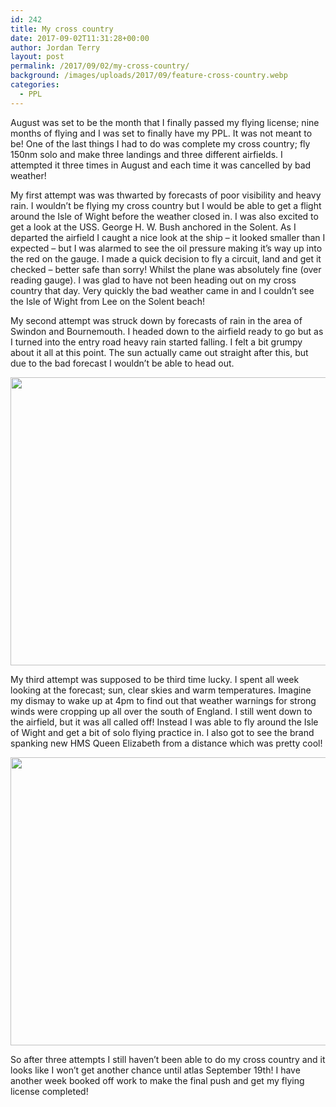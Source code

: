 ```yaml
---
id: 242
title: My cross country
date: 2017-09-02T11:31:28+00:00
author: Jordan Terry
layout: post
permalink: /2017/09/02/my-cross-country/
background: /images/uploads/2017/09/feature-cross-country.webp
categories:
  - PPL
---
```


August was set to be the month that I finally passed my flying license; nine months of flying and I was set to finally have my PPL. It was not meant to be! One of the last things I had to do was complete my cross country; fly 150nm solo and make three landings and three different airfields. I attempted it three times in August and each time it was cancelled by bad weather!

My first attempt was was thwarted by forecasts of poor visibility and heavy rain. I wouldn’t be flying my cross country but I would be able to get a flight around the Isle of Wight before the weather closed in. I was also excited to get a look at the USS. George H. W. Bush anchored in the Solent. As I departed the airfield I caught a nice look at the ship &#8211; it looked smaller than I expected &#8211; but I was alarmed to see the oil pressure making it’s way up into the red on the gauge. I made a quick decision to fly a circuit, land and get it checked &#8211; better safe than sorry! Whilst the plane was absolutely fine (over reading gauge). I was glad to have not been heading out on my cross country that day. Very quickly the bad weather came in and I couldn&#8217;t see the Isle of Wight from Lee on the Solent beach!

My second attempt was struck down by forecasts of rain in the area of Swindon and Bournemouth. I headed down to the airfield ready to go but as I turned into the entry road heavy rain started falling. I felt a bit grumpy about it all at this point. The sun actually came out straight after this, but due to the bad forecast I wouldn’t be able to head out.

<img loading="lazy" src="{{ site.baseurl }}/images/uploads/2017/09/featured-cross-country-rain-1024x461.webp" alt="" width="1024" height="461" class="alignnone size-large wp-image-245" srcset="{{ site.baseurl }}/images/uploads/2017/09/featured-cross-country-rain-1024x461.webp 1024w, {{ site.baseurl }}/images/uploads/2017/09/featured-cross-country-rain-300x135.webp 300w, {{ site.baseurl }}/images/uploads/2017/09/featured-cross-country-rain-768x346.webp 768w, {{ site.baseurl }}/images/uploads/2017/09/featured-cross-country-rain.webp 2000w" sizes="(max-width: 1024px) 100vw, 1024px" />

My third attempt was supposed to be third time lucky. I spent all week looking at the forecast; sun, clear skies and warm temperatures. Imagine my dismay to wake up at 4pm to find out that weather warnings for strong winds were cropping up all over the south of England. I still went down to the airfield, but it was all called off! Instead I was able to fly around the Isle of Wight and get a bit of solo flying practice in. I also got to see the brand spanking new HMS Queen Elizabeth from a distance which was pretty cool!

<img loading="lazy" src="{{ site.baseurl }}/images/uploads/2017/09/feature-cross-country-two-1024x461.webp" alt="" width="1024" height="461" class="alignnone size-large wp-image-243" srcset="{{ site.baseurl }}/images/uploads/2017/09/feature-cross-country-two-1024x461.webp 1024w, {{ site.baseurl }}/images/uploads/2017/09/feature-cross-country-two-300x135.webp 300w, {{ site.baseurl }}/images/uploads/2017/09/feature-cross-country-two-768x346.webp 768w, {{ site.baseurl }}/images/uploads/2017/09/feature-cross-country-two.webp 2000w" sizes="(max-width: 1024px) 100vw, 1024px" />

So after three attempts I still haven’t been able to do my cross country and it looks like I won’t get another chance until atlas September 19th! I have another week booked off work to make the final push and get my flying license completed!
